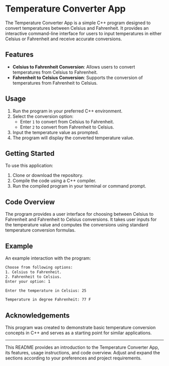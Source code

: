 # Temperature Converter App

The Temperature Converter App is a simple C++ program designed to convert temperatures between Celsius and Fahrenheit. 
It provides an interactive command-line interface for users to input temperatures in either Celsius or Fahrenheit and receive accurate conversions.

## Features

- **Celsius to Fahrenheit Conversion**: Allows users to convert temperatures from Celsius to Fahrenheit.
- **Fahrenheit to Celsius Conversion**: Supports the conversion of temperatures from Fahrenheit to Celsius.

## Usage

1. Run the program in your preferred C++ environment.
2. Select the conversion option:
   - Enter `1` to convert from Celsius to Fahrenheit.
   - Enter `2` to convert from Fahrenheit to Celsius.
3. Input the temperature value as prompted.
4. The program will display the converted temperature value.

## Getting Started

To use this application:

1. Clone or download the repository.
2. Compile the code using a C++ compiler.
3. Run the compiled program in your terminal or command prompt.

## Code Overview

The program provides a user interface for choosing between Celsius to Fahrenheit and Fahrenheit to Celsius conversions. 
It takes user inputs for the temperature value and computes the conversions using standard temperature conversion formulas.

## Example

An example interaction with the program:

```bash
Choose from following options:
1. Celsius to Fahrenheit.
2. Fahrenheit to Celsius.
Enter your option: 1

Enter the temperature in Celsius: 25

Temperature in degree Fahrenheit: 77 F
```

## Acknowledgements

This program was created to demonstrate basic temperature conversion concepts in C++ and serves as a starting point for similar applications.

---

This README provides an introduction to the Temperature Converter App, its features, usage instructions, and code overview. Adjust and expand the sections according to your preferences and project requirements.
